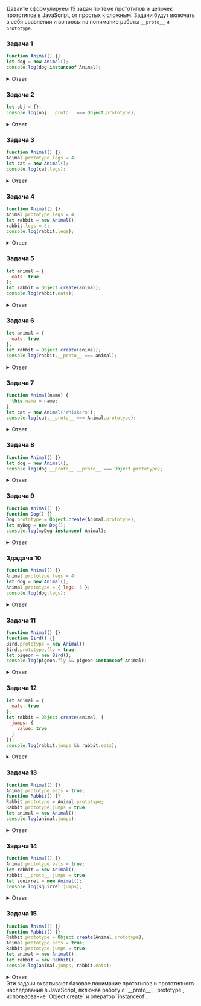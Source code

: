 Давайте сформулируем 15 задач по теме прототипов и цепочек прототипов в JavaScript, от простых к сложным. Задачи будут включать в себя сравнения и вопросы на понимание работы `__proto__` и `prototype`.

### Задача 1
```javascript
function Animal() {}
let dog = new Animal();
console.log(dog instanceof Animal);
```
<details>
<summary>Ответ</summary>
true
</details>

### Задача 2
```javascript
let obj = {};
console.log(obj.__proto__ === Object.prototype);
```
<details>
<summary>Ответ</summary>
true
</details>

### Задача 3
```javascript
function Animal() {}
Animal.prototype.legs = 4;
let cat = new Animal();
console.log(cat.legs);
```
<details>
<summary>Ответ</summary>
4
</details>

### Задача 4
```javascript
function Animal() {}
Animal.prototype.legs = 4;
let rabbit = new Animal();
rabbit.legs = 2;
console.log(rabbit.legs);
```
<details>
<summary>Ответ</summary>
2
</details>

### Задача 5
```javascript
let animal = {
  eats: true
};
let rabbit = Object.create(animal);
console.log(rabbit.eats);
```
<details>
<summary>Ответ</summary>
true
</details>

### Задача 6
```javascript
let animal = {
  eats: true
};
let rabbit = Object.create(animal);
console.log(rabbit.__proto__ === animal);
```
<details>
<summary>Ответ</summary>
true
</details>

### Задача 7
```javascript
function Animal(name) {
  this.name = name;
}
let cat = new Animal('Whiskers');
console.log(cat.__proto__ === Animal.prototype);
```
<details>
<summary>Ответ</summary>
true
</details>

### Задача 8
```javascript
function Animal() {}
let dog = new Animal();
console.log(dog.__proto__.__proto__ === Object.prototype);
```
<details>
<summary>Ответ</summary>
true
</details>

### Задача 9
```javascript
function Animal() {}
function Dog() {}
Dog.prototype = Object.create(Animal.prototype);
let myDog = new Dog();
console.log(myDog instanceof Animal);
```
<details>
<summary>Ответ</summary>
true
</details>

### Здадача 10
```javascript
function Animal() {}
Animal.prototype.legs = 4;
let dog = new Animal();
Animal.prototype = { legs: 3 };
console.log(dog.legs);
```
<details>
<summary>Ответ</summary>
4
</details>

### Задача 11
```javascript
function Animal() {}
function Bird() {}
Bird.prototype = new Animal();
Bird.prototype.fly = true;
let pigeon = new Bird();
console.log(pigeon.fly && pigeon instanceof Animal);
```
<details>
<summary>Ответ</summary>
true
</details>

### Задача 12
```javascript
let animal = {
  eats: true
};
let rabbit = Object.create(animal, {
  jumps: {
    value: true
  }
});
console.log(rabbit.jumps && rabbit.eats);
```
<details>
<summary>Ответ</summary>
true
</details>

### Задача 13
```javascript
function Animal() {}
Animal.prototype.eats = true;
function Rabbit() {}
Rabbit.prototype = Animal.prototype;
Rabbit.prototype.jumps = true;
let animal = new Animal();
console.log(animal.jumps);
```
<details>
<summary>Ответ</summary>
true
</details>

### Задача 14
```javascript
function Animal() {}
Animal.prototype.eats = true;
let rabbit = new Animal();
rabbit.__proto__.jumps = true;
let squirrel = new Animal();
console.log(squirrel.jumps);
```
<details>
<summary>Ответ</summary>
true
</details>

### Задача 15
```javascript
function Animal() {}
function Rabbit() {}
Rabbit.prototype = Object.create(Animal.prototype);
Animal.prototype.eats = true;
Rabbit.prototype.jumps = true;
let animal = new Animal();
let rabbit = new Rabbit();
console.log(animal.jumps, rabbit.eats);
```
<details>
<summary>Ответ</summary>
undefined,true
</details>
Эти задачи охватывают базовое понимание прототипов и прототипного наследования в JavaScript, включая работу с `__proto__`, `prototype`, использование `Object.create` и оператор `instanceof`.